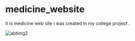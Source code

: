 # medicine_website

it is medicine web site i was created in my college project .

![abtimg2](https://github.com/sahilafre/medicine_website/assets/123296616/d9cb7f7f-dd35-4489-a5a8-bc321a4a1ee8)
